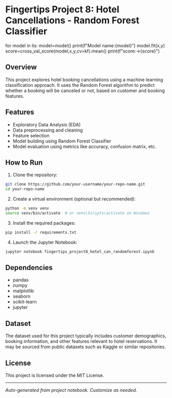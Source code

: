 # Fingertips Project 8: Hotel Cancellations - Random Forest Classifier

for model in lis:
model=model()
print(f"Model name:{model}")
model.fit(x,y)
score=cross_val_score(model,x,y,cv=kf).mean()
print(f"score:->{score}")

## Overview

This project explores hotel booking cancellations using a machine learning classification approach.
It uses the Random Forest algorithm to predict whether a booking will be canceled or not, based on customer and booking features.

## Features

- Exploratory Data Analysis (EDA)
- Data preprocessing and cleaning
- Feature selection
- Model building using Random Forest Classifier
- Model evaluation using metrics like accuracy, confusion matrix, etc.

## How to Run

1. Clone the repository:

```bash
git clone https://github.com/your-username/your-repo-name.git
cd your-repo-name
```

2. Create a virtual environment (optional but recommended):

```bash
python -m venv venv
source venv/bin/activate  # or venv\Scripts\activate on Windows
```

3. Install the required packages:

```bash
pip install -r requirements.txt
```

4. Launch the Jupyter Notebook:

```bash
jupyter notebook fingertips_project8_hotel_can_randomforest.ipynb
```

## Dependencies

- pandas
- numpy
- matplotlib
- seaborn
- scikit-learn
- jupyter

## Dataset

The dataset used for this project typically includes customer demographics, booking information, and other features relevant to hotel reservations. It may be sourced from public datasets such as Kaggle or similar repositories.

## License

This project is licensed under the MIT License.

---

_Auto-generated from project notebook. Customize as needed._
